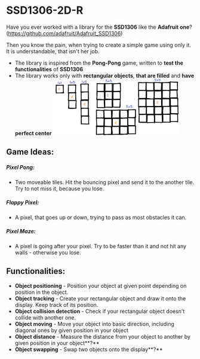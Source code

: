 # SSD1306-2D-R
Have you ever worked with a library for the **SSD1306** like the **Adafruit one**? (https://github.com/adafruit/Adafruit_SSD1306)

Then you know the pain, when trying to create a simple game using only it. It is understandable, that isn't her job.



- The library is inspired from the **Pong-Pong** game, written to **test the functionalities** of **SSD1306**
- The library works only with **rectangular objects**, **that are filled** and **have perfect center
<img src=".\pics\Screenshot_1.png" alt="Screenshot_1" style="zoom: 33%;" />**

## Game Ideas:

##### Pixel Pong:

- Two moveable tiles. Hit the bouncing pixel and send it to the another tile. Try to not miss it, because you lose.

##### Flappy Pixel:

- A pixel, that goes up or down, trying to pass as most obstacles it can.

##### Pixel Maze:

- A pixel is going after your pixel. Try to be faster than it and not hit any walls - otherwise you lose.

## Functionalities:

- **Object positioning** - Position your object at given point depending on position in the object.
- **Object tracking** - Create your rectangular object and draw it onto the display. Keep track of its position.
- **Object collision detection** - Check if your rectangular object doesn't collide with another one.
- **Object moving** - Move your object into basic direction, including diagonal ones by given position in your object
- **Object distance** - Measure the distance from your object to another by given position in your object**?**
- **Object swapping** - Swap two objects onto the display**?**
